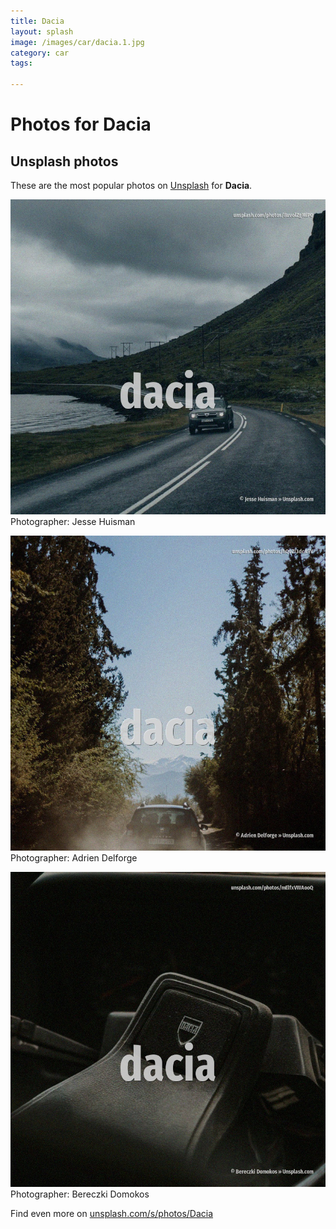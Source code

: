 ```yaml
---
title: Dacia
layout: splash
image: /images/car/dacia.1.jpg
category: car
tags:

---
```

# Photos for Dacia
 
## Unsplash photos
These are the most popular photos on [Unsplash](https://unsplash.com) for **Dacia**.
 
![Dacia](/images/car/dacia.1.jpg)
Photographer:  Jesse Huisman
 
![Dacia](/images/car/dacia.2.jpg)
Photographer:  Adrien Delforge
 
![Dacia](/images/car/dacia.3.jpg)
Photographer:  Bereczki Domokos
 
Find even more on [unsplash.com/s/photos/Dacia](https://unsplash.com/s/photos/Dacia)
 
